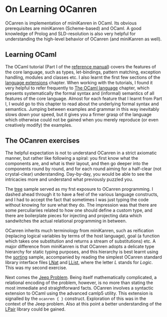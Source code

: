 # On Learning OCanren 

OCanren is implementation of miiniKanren in OCaml. Its obvious prerequisites
are miniKanren (Scheme-based) and OCaml. A good knowledge of Prolog and
SLD-resolution is also very helpful for understanding the high-level behavior
of OCanren (and miniKanren as well). 


## Learning OCaml

The OCaml tutorial (Part I of the [reference manual](http://caml.inria.fr/pub/docs/manual-ocaml/)) covers the features of the core language, such as types,
let-bindings, pattern matching, exception handling, modules and classes etc. I
also learnt the first few sections of the [language extensions](http://caml.inria.fr/pub/docs/manual-ocaml/extn.html) chapter. When working with the tutorials,
I found it very helpful to refer frequently to [The OCaml language](http://caml.inria.fr/pub/docs/manual-ocaml/language.html) chapter, which presents systematically
the formal syntax and (informal) semantics of all features of the core
language. Almost for each feature that I learnt from Part I, I would go to this chapter to read about
the underlying formal syntax and semantics. Jumping between examples and grammar in this way inevitably slows down your speed, but it gives you a firmer
grasp of the language which otherwise could not be gained when you merely
reproduce (or even creatively modify) the examples.  


## The OCanren exercises

The helpful expectation is not to understand OCanren in a strict axiomatic
manner, but rather like following a spiral: you first know what the
components are, and what is their layout, and then go deeper into the
components round by round, and for each round aiming for a half-clear
(not crystal-clear) understanding. Day-by-day, you would be  able to
see the intricacies more and understand what previously puzzled you. 


The [tree](tree) sample served as my frst exposure to OCanren programming.
I dashed ahead through it to have a feel of the various language constructs,
and I had to accept the fact that sometimes I was just
typing the code without knowing for sure what they do. The impression was
that there are some perculiariies related to how one should define a custom
type, and there are boilerplate pieces for injecting and projecting data which
sandwitches the actual relational programming in between. 


OCanren inherits much terminology from miniKanren,
such as reification (replacing logical variables by terms of the host language),
goal (a function which takes one substitution and returns a stream of
substitutions) etc. A major difference from miniKanren is that OCanren adopts
a delicate type hierarchy for static typing purposes, and this hierarchy is
best learnt using the [sorting](sorting) sample, accompanied by reading the
simplest OCanren standard library interface files [LNat](https://github.com/JetBrains-Research/OCanren/blob/master/src/std/LNat.mli) and [LList](https://github.com/JetBrains-Research/OCanren/blob/master/src/std/LNat.mli), where the
letter _L_ stands for _Logic_. This was my second exercise.


Next comes the [Jeep Problem](JeepProblem). Being itself mathematically complicated, a relational
encoding of the problem, however, is no more than stating the most immediate
and straightforward facts. OCanren involves a syntactic extension to OCaml
using the advanced camlp5 utility. This extension is signalled by the
`ocanren { }` construct. Exploration of this was in the context of the Jeep
problem. Also at this point a better understanding of the [LPair](https://github.com/JetBrains-Research/OCanren/blob/master/src/std/LPair.mli) library could
be gained.


